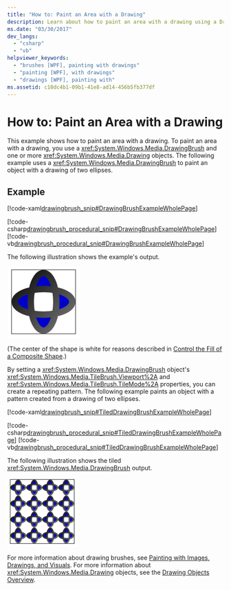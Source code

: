 ```yaml
---
title: "How to: Paint an Area with a Drawing"
description: Learn about how to paint an area with a drawing using a DrawingBrush and one or more Drawing objects.
ms.date: "03/30/2017"
dev_langs: 
  - "csharp"
  - "vb"
helpviewer_keywords: 
  - "brushes [WPF], painting with drawings"
  - "painting [WPF], with drawings"
  - "drawings [WPF], painting with"
ms.assetid: c10dc4b1-09b1-41e8-ad14-456b5fb377df
---
```

# How to: Paint an Area with a Drawing

This example shows how to paint an area with a drawing. To paint an area with a drawing, you use a <xref:System.Windows.Media.DrawingBrush> and one or more <xref:System.Windows.Media.Drawing> objects.   The following example uses a <xref:System.Windows.Media.DrawingBrush> to paint an object with a drawing of two ellipses.  
  
## Example  

 [!code-xaml[drawingbrush_snip#DrawingBrushExampleWholePage](~/samples/snippets/csharp/VS_Snippets_Wpf/drawingbrush_snip/CS/DrawingBrushExample.xaml#drawingbrushexamplewholepage)]  
  
 [!code-csharp[drawingbrush_procedural_snip#DrawingBrushExampleWholePage](~/samples/snippets/csharp/VS_Snippets_Wpf/drawingbrush_procedural_snip/CSharp/DrawingBrushExample.cs#drawingbrushexamplewholepage)]
 [!code-vb[drawingbrush_procedural_snip#DrawingBrushExampleWholePage](~/samples/snippets/visualbasic/VS_Snippets_Wpf/drawingbrush_procedural_snip/VisualBasic/DrawingBrushExample.vb#drawingbrushexamplewholepage)]  
  
 The following illustration shows the example's output.  
  
 ![Output from a DrawingBrush](./media/graphicsmm-drawingbrush-simple.png "graphicsmm_drawingbrush_simple")  
  
 (The center of the shape is white for reasons described in     [Control the Fill of a Composite Shape](how-to-control-the-fill-of-a-composite-shape.md).)  
  
 By setting a <xref:System.Windows.Media.DrawingBrush> object's <xref:System.Windows.Media.TileBrush.Viewport%2A> and <xref:System.Windows.Media.TileBrush.TileMode%2A> properties, you can create a repeating pattern. The following example paints an object with a pattern created from a drawing of two ellipses.  
  
 [!code-xaml[drawingbrush_snip#TiledDrawingBrushExampleWholePage](~/samples/snippets/csharp/VS_Snippets_Wpf/drawingbrush_snip/CS/TiledDrawingBrushExample.xaml#tileddrawingbrushexamplewholepage)]  
  
 [!code-csharp[drawingbrush_procedural_snip#TiledDrawingBrushExampleWholePage](~/samples/snippets/csharp/VS_Snippets_Wpf/drawingbrush_procedural_snip/CSharp/TiledDrawingBrushExample.cs#tileddrawingbrushexamplewholepage)]
 [!code-vb[drawingbrush_procedural_snip#TiledDrawingBrushExampleWholePage](~/samples/snippets/visualbasic/VS_Snippets_Wpf/drawingbrush_procedural_snip/VisualBasic/TiledDrawingBrushExample.vb#tileddrawingbrushexamplewholepage)]  
  
 The following illustration shows the tiled <xref:System.Windows.Media.DrawingBrush> output.  
  
 ![Tiled output from a DrawingBrush](./media/graphicsmm-drawingbrush-tiled.png "graphicsmm_drawingbrush_tiled")  
  
 For more information about drawing brushes, see [Painting with Images, Drawings, and Visuals](painting-with-images-drawings-and-visuals.md). For more information about <xref:System.Windows.Media.Drawing> objects, see the [Drawing Objects Overview](drawing-objects-overview.md).
